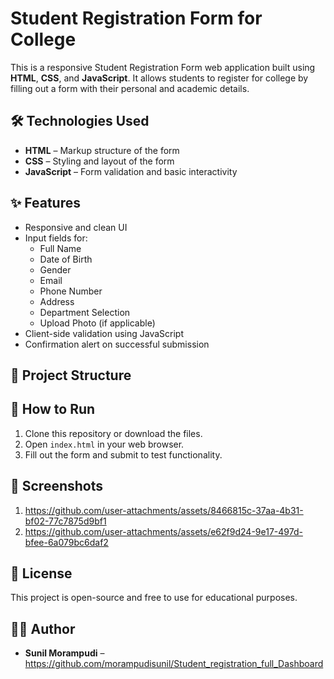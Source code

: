 # Student Registration Form for College

This is a responsive Student Registration Form web application built using **HTML**, **CSS**, and **JavaScript**. It allows students to register for college by filling out a form with their personal and academic details.

## 🛠️ Technologies Used

- **HTML** – Markup structure of the form
- **CSS** – Styling and layout of the form
- **JavaScript** – Form validation and basic interactivity

## ✨ Features

- Responsive and clean UI
- Input fields for:
  - Full Name
  - Date of Birth
  - Gender
  - Email
  - Phone Number
  - Address
  - Department Selection
  - Upload Photo (if applicable)
- Client-side validation using JavaScript
- Confirmation alert on successful submission

## 📂 Project Structure


## 🚀 How to Run

1. Clone this repository or download the files.
2. Open `index.html` in your web browser.
3. Fill out the form and submit to test functionality.

## 📸 Screenshots

1. https://github.com/user-attachments/assets/8466815c-37aa-4b31-bf02-77c7875d9bf1
2. https://github.com/user-attachments/assets/e62f9d24-9e17-497d-bfee-6a079bc6daf2




## 🧾 License

This project is open-source and free to use for educational purposes.

## 🙋‍♂️ Author

- **Sunil Morampudi** – https://github.com/morampudisunil/Student_registration_full_Dashboard
